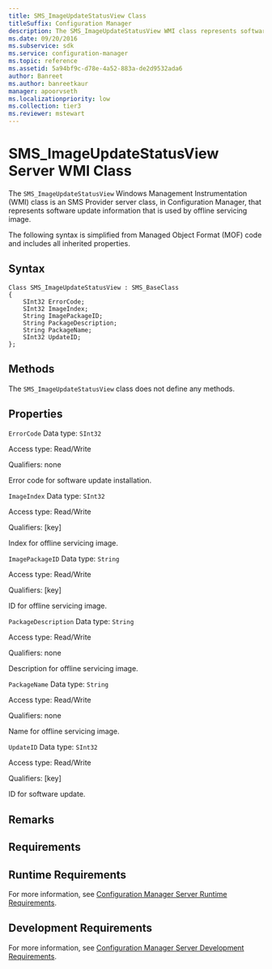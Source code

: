 ```yaml
---
title: SMS_ImageUpdateStatusView Class
titleSuffix: Configuration Manager
description: The SMS_ImageUpdateStatusView WMI class represents software update information that is used by offline servicing image.
ms.date: 09/20/2016
ms.subservice: sdk
ms.service: configuration-manager
ms.topic: reference
ms.assetid: 5a94bf9c-d78e-4a52-883a-de2d9532ada6
author: Banreet
ms.author: banreetkaur
manager: apoorvseth
ms.localizationpriority: low
ms.collection: tier3
ms.reviewer: mstewart
---
```

# SMS_ImageUpdateStatusView Server WMI Class
The `SMS_ImageUpdateStatusView` Windows Management Instrumentation (WMI) class is an SMS Provider server class, in Configuration Manager, that represents software update information that is used by offline servicing image.

 The following syntax is simplified from Managed Object Format (MOF) code and includes all inherited properties.

## Syntax

```
Class SMS_ImageUpdateStatusView : SMS_BaseClass
{
    SInt32 ErrorCode;
    SInt32 ImageIndex;
    String ImagePackageID;
    String PackageDescription;
    String PackageName;
    SInt32 UpdateID;
};
```

## Methods
 The `SMS_ImageUpdateStatusView` class does not define any methods.

## Properties
 `ErrorCode`
 Data type: `SInt32`

 Access type: Read/Write

 Qualifiers: none

 Error code for software update installation.

 `ImageIndex`
 Data type: `SInt32`

 Access type: Read/Write

 Qualifiers: [key]

 Index for offline servicing image.

 `ImagePackageID`
 Data type: `String`

 Access type: Read/Write

 Qualifiers: [key]

 ID for offline servicing image.

 `PackageDescription`
 Data type: `String`

 Access type: Read/Write

 Qualifiers: none

 Description for offline servicing image.

 `PackageName`
 Data type: `String`

 Access type: Read/Write

 Qualifiers: none

 Name for offline servicing image.

 `UpdateID`
 Data type: `SInt32`

 Access type: Read/Write

 Qualifiers: [key]

 ID for software update.

## Remarks

## Requirements

## Runtime Requirements
 For more information, see [Configuration Manager Server Runtime Requirements](../../../develop/core/reqs/server-runtime-requirements.md).

## Development Requirements
 For more information, see [Configuration Manager Server Development Requirements](../../../develop/core/reqs/server-development-requirements.md).

